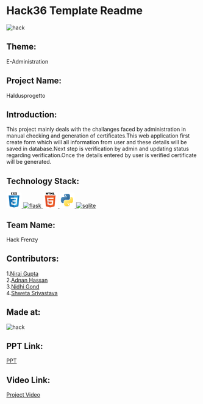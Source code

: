 
# Hack36 Template Readme

![hack](https://user-images.githubusercontent.com/82283839/114281000-87709000-9a59-11eb-9fb5-24e254016d1b.png)
## Theme:
E-Administration
## Project Name:
Haldusprogetto


## Introduction:
This project mainly deals with the challanges faced by administration in manual checking and generation of certificates.This web application first create form which will all information from user and these details will be saved in database.Next step is verification by admin and updating status regarding verification.Once the details entered by user is verified certificate will be generated.




## Technology Stack:

<p align="left"> <a href="https://www.w3schools.com/css/" target="_blank"> <img src="https://raw.githubusercontent.com/devicons/devicon/master/icons/css3/css3-original-wordmark.svg" alt="css3" width="40" height="40"/> </a> <a href="https://flask.palletsprojects.com/" target="_blank"> <img src="https://www.vectorlogo.zone/logos/pocoo_flask/pocoo_flask-icon.svg" alt="flask" width="40" height="40"/> </a> <a href="https://www.w3.org/html/" target="_blank"> <img src="https://raw.githubusercontent.com/devicons/devicon/master/icons/html5/html5-original-wordmark.svg" alt="html5" width="40" height="40"/> </a> <a href="https://www.python.org" target="_blank"> <img src="https://raw.githubusercontent.com/devicons/devicon/master/icons/python/python-original.svg" alt="python" width="40" height="40"/> </a> <a href="https://www.sqlite.org/" target="_blank"> <img src="https://www.vectorlogo.zone/logos/sqlite/sqlite-icon.svg" alt="sqlite" width="40" height="40"/> </a> </p>

## Team Name:
Hack Frenzy
## Contributors:

1.[Niraj Gupta](https://github.com/niraj20204128)\
2.[Adnan Hassan](https://github.com/adhassanza)\
3.[Nidhi Gond](https://github.com/Nidhi174)\
4.[Shweta Srivastava](https://github.com/Shweta2254)
## Made at:
![hack](https://user-images.githubusercontent.com/82283839/114281000-87709000-9a59-11eb-9fb5-24e254016d1b.png)
## PPT Link:
[PPT](https://drive.google.com/file/d/1SHlNwgRk7E41uz-DIiSoswow3RMENPCC/view?usp=drivesdk)
## Video Link:
[Project Video]()
